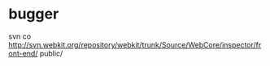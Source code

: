 # bugger

svn co http://svn.webkit.org/repository/webkit/trunk/Source/WebCore/inspector/front-end/ public/
